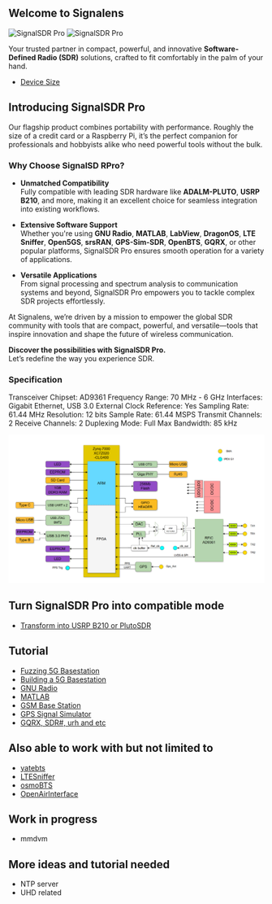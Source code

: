 ## Welcome to Signalens  

![SignalSDR Pro](https://github.com/signalens/signalsdrpro_docs/blob/main/img/readme/signalsdrpro_full.jpg?raw=true)
![SignalSDR Pro](https://github.com/signalens/signalsdrpro_docs/blob/main/img/readme/signalsdrpro_naked.jpg?raw=true)

Your trusted partner in compact, powerful, and innovative **Software-Defined Radio (SDR)** solutions, crafted to fit comfortably in the palm of your hand.  

- [Device Size](https://github.com/signalens/signalsdrpro_docs/blob/main/size.md)

## Introducing SignalSDR Pro  

Our flagship product combines portability with performance. Roughly the size of a credit card or a Raspberry Pi, it’s the perfect companion for professionals and hobbyists alike who need powerful tools without the bulk.  

### Why Choose SignalSD RPro?  

- **Unmatched Compatibility**  
  Fully compatible with leading SDR hardware like **ADALM-PLUTO**, **USRP B210**, and more, making it an excellent choice for seamless integration into existing workflows.  

- **Extensive Software Support**  
  Whether you're using **GNU Radio**, **MATLAB**, **LabView**, **DragonOS**, **LTE Sniffer**, **Open5GS**, **srsRAN**, **GPS-Sim-SDR**, **OpenBTS**, **GQRX**, or other popular platforms, SignalSDR Pro ensures smooth operation for a variety of applications. 

- **Versatile Applications**  
  From signal processing and spectrum analysis to communication systems and beyond, SignalSDR Pro empowers you to tackle complex SDR projects effortlessly.  

At Signalens, we’re driven by a mission to empower the global SDR community with tools that are compact, powerful, and versatile—tools that inspire innovation and shape the future of wireless communication.  

**Discover the possibilities with SignalSDR Pro.**  
Let’s redefine the way you experience SDR.

### Specification

Transceiver Chipset: AD9361
Frequency Range: 70 MHz - 6 GHz
Interfaces: Gigabit Ethernet, USB 3.0
External Clock Reference: Yes
Sampling Rate: 61.44 MHz
Resolution: 12 bits
Sample Rate: 61.44 MSPS
Transmit Channels: 2
Receive Channels: 2
Duplexing Mode: Full
Max Bandwidth: 85 kHz

![SignalSDRPro Diagram](https://github.com/signalens/theme.signalens.com/blob/master/images/signalsdrpro_logic.png?raw=true)

## Turn SignalSDR Pro into compatible mode
- [Transform into USRP B210 or PlutoSDR](https://github.com/signalens/signalsdrpro_docs/blob/main/transform.md)

## Tutorial 
- [Fuzzing 5G Basestation](https://github.com/signalens/signalsdrpro_docs/blob/main/5ghoul.md)
- [Building a 5G Basestation](https://github.com/signalens/signalsdrpro_docs/blob/main/open5gs.md)
- [GNU Radio](https://github.com/signalens/signalsdrpro_docs/blob/main/gnuradio.md)
- [MATLAB](https://github.com/signalens/signalsdrpro_docs/blob/main/matlab.md)
- [GSM Base Station](https://github.com/signalens/signalsdrpro_docs/blob/main/gsmbasestation.md)
- [GPS Signal Simulator](https://github.com/signalens/signalsdrpro_docs/blob/main/gpssim.md)
- [GQRX, SDR#, urh and etc](https://github.com/signalens/signalsdrpro_docs/blob/main/easysdr.md)

## Also able to work with but not limited to
- [yatebts](https://github.com/yatevoip/yatebts)
- [LTESniffer](https://github.com/SysSec-KAIST/LTESniffer)
- [osmoBTS](https://github.com/osmocom/osmo-bts)
- [OpenAirInterface](https://openairinterface.org)

## Work in progress
- mmdvm

## More ideas and tutorial needed

- NTP server
- UHD related
